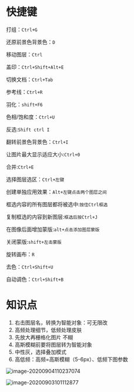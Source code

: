 # 快捷键

打组：`Ctrl+G`

还原前景色背景色：`D`

移动图层：`Ctrl `

盖印：`Ctrl+Shift+Alt+E  `

切换文档：`Ctrl+Tab `

参考线：`Ctrl+R  `

羽化：`shift+F6`

色相/饱和度：`Ctrl+U`

反选:`Shift ctrl I `

翻转前景色背景色：`Ctrl+I`

让图片最大显示适应大小:`Ctrl+0  `

合并:`Ctrl+E`

选择图层选区：`Ctrl+左键`

创建单独应用效果：`Alt+左键点击两个图层之间`

框选内容的所有图层都将被选中:`按住Ctrl框选`

 复制框选的内容到新图层:`框选后按Ctrl+J`

在图像后面增加蒙版:`alt+点击添加图层蒙版`

关闭蒙版:`shift+左击蒙版`

旋转画布：`R`

去色：`Ctrl+Shift+U`

自动调色：`Ctrl+Shift+B`

# 知识点

1. 右击图层名，转换为智能对象：可无限改
2. 高频处理细节，低频处理皮肤
3. 先放大再栅格化图片  不糊
4. 高斯模糊前要将图层转为智能对象
5. 中性灰，选择叠加模式
6. 高低频：高频=高斯模糊（5-6px）、低频下图参数

![image-20200904110237074](C:\Users\PC\AppData\Roaming\Typora\typora-user-images\image-20200904110237074.png)

![image-20200903101112877](C:\Users\PC\AppData\Roaming\Typora\typora-user-images\image-20200903101112877.png)